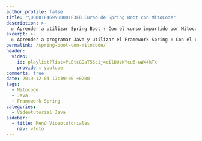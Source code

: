 ```yaml
---
author_profile: false
title: "\U0001F469‍\U0001F3EB Curso de Spring Boot con MitoCode"
description: >-
  ▷ Aprender a utilizar Spring Boot ✌️ Con el curso impartido por Mitocode ⭐️
excerpt: >-
  ▷ Aprender a programar Java y utilizar el Framework Spring ✌️ Con el curso impartido por Mitocode ⭐️
permalink: /spring-boot-con-mitocode/
header:
  video:
    id: playlist?list=PLEtcGQaT56cij4cilDUzKYcu6-wW44kTx
    provider: youtube
comments: true
date: 2019-12-04 17:39:00 +0200
tags:
  - Mitocode
  - Java
  - Framework Spring
categories:
  - Videotutorial Java
sidebar:
  - title: Menú Videotutoriales
    nav: vtuto
---
```

